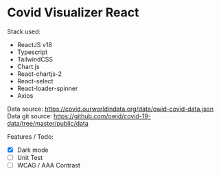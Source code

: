 # Covid Visualizer React

Stack used:
 - ReactJS v18
 - Typescript
 - TailwindCSS
 - Chart.js
 - React-chartjs-2
 - React-select
 - React-loader-spinner
 - Axios

 Data source: https://covid.ourworldindata.org/data/owid-covid-data.json
 Data git source: https://github.com/owid/covid-19-data/tree/master/public/data

Features / Todo:
 - [x] Dark mode
 - [ ] Unit Test
 - [ ] WCAG / AAA Contrast 